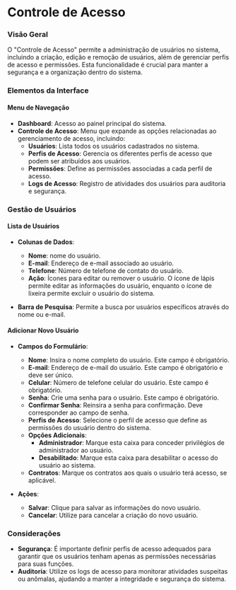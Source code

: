 

# Controle de Acesso

### Visão Geral
O "Controle de Acesso" permite a administração de usuários no sistema, incluindo a criação, edição e remoção de usuários, além de gerenciar perfis de acesso e permissões. Esta funcionalidade é crucial para manter a segurança e a organização dentro do sistema.

### Elementos da Interface

#### Menu de Navegação
- **Dashboard**: Acesso ao painel principal do sistema.
- **Controle de Acesso**: Menu que expande as opções relacionadas ao gerenciamento de acesso, incluindo:
    - **Usuários**: Lista todos os usuários cadastrados no sistema.
    - **Perfis de Acesso**: Gerencia os diferentes perfis de acesso que podem ser atribuídos aos usuários.
    - **Permissões**: Define as permissões associadas a cada perfil de acesso.
    - **Logs de Acesso**: Registro de atividades dos usuários para auditoria e segurança.

### Gestão de Usuários

#### Lista de Usuários
- **Colunas de Dados**:
    - **Nome**: nome do usuário.
    - **E-mail**: Endereço de e-mail associado ao usuário.
    - **Telefone**: Número de telefone de contato do usuário.
    - **Ação**: Ícones para editar ou remover o usuário. O ícone de lápis permite editar as informações do usuário, enquanto o ícone de lixeira permite excluir o usuário do sistema.

- **Barra de Pesquisa**: Permite a busca por usuários específicos através do nome ou e-mail.

#### Adicionar Novo Usuário
- **Campos do Formulário**:
    - **Nome**: Insira o nome completo do usuário. Este campo é obrigatório.
    - **E-mail**: Endereço de e-mail do usuário. Este campo é obrigatório e deve ser único.
    - **Celular**: Número de telefone celular do usuário. Este campo é obrigatório.
    - **Senha**: Crie uma senha para o usuário. Este campo é obrigatório.
    - **Confirmar Senha**: Reinsira a senha para confirmação. Deve corresponder ao campo de senha.
    - **Perfis de Acesso**: Selecione o perfil de acesso que define as permissões do usuário dentro do sistema.
    - **Opções Adicionais**:
        - **Administrador**: Marque esta caixa para conceder privilégios de administrador ao usuário.
        - **Desabilitado**: Marque esta caixa para desabilitar o acesso do usuário ao sistema.
    - **Contratos**: Marque os contratos aos quais o usuário terá acesso, se aplicável.

- **Ações**:
    - **Salvar**: Clique para salvar as informações do novo usuário.
    - **Cancelar**: Utilize para cancelar a criação do novo usuário.

### Considerações
- **Segurança**: É importante definir perfis de acesso adequados para garantir que os usuários tenham apenas as permissões necessárias para suas funções.
- **Auditoria**: Utilize os logs de acesso para monitorar atividades suspeitas ou anômalas, ajudando a manter a integridade e segurança do sistema.

